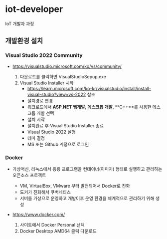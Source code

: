 # iot-developer
IoT 개발자 과정

## 개발환경 설치

### Visual Studio 2022 Community

- https://visualstudio.microsoft.com/ko/vs/community/

    1. 다운로드를 클릭하면 VisualStudioSepup.exe
    2. Visual Studio Installer 시작
        - https://learn.microsoft.com/ko-kr/visualstudio/install/install-visual-studio?view=vs-2022 참조
        - 설치경로 변경
        - 워크로드에서 **ASP.NET 웹개발**, **데스크톱 개발**, **C++**를 사용한 데스크톱 개발 선택
        - 설치 시작
        - 설치완료 후 Visual Studio Installer 종료
        - Visual Studio 2022 실행
        - 테마 결정
        - MS 또는 Github 계정으로 로그인
        

### Docker
- 가상머신, 리눅스에서 응용 프로그램을 컨테이너(이미지) 형태로 실행하고 관리하는 오픈소스 프로젝트
    - VM, VirtualBox, VMware 부터 발전되어서 Docker로 진화
    - 도커가 진화해서 쿠버네티스
    - 서버를 가상으로 운영하고 개발이후 운영 환경을 체계적으로 관리하기 위해 생성

- https://www.docker.com/
    1. 사이트에서 Docker Personal 선택
    2. Docker Desktop AMD64 클릭 다운로드
